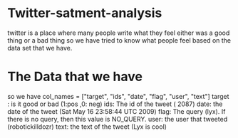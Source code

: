 # Twitter-satment-analysis
twitter is a place where many people write what they feel either was a good thing or a bad thing so we have tried to know what people feel  based on the data set that we have. 
# The Data that we have
so we have 
col_names = ["target", "ids", "date", "flag", "user", "text"]
target : is it good or bad (1:pos ,0: neg) 
ids: The id of the tweet ( 2087)
date: the date of the tweet (Sat May 16 23:58:44 UTC 2009)
flag: The query (lyx). If there is no query, then this value is NO_QUERY.
user: the user that tweeted (robotickilldozr)
text: the text of the tweet (Lyx is cool)
